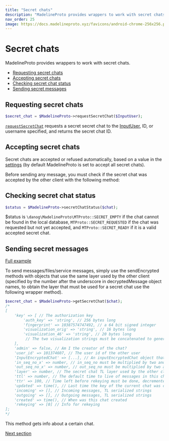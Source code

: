 ```yaml
---
title: "Secret chats"
description: "MadelineProto provides wrappers to work with secret chats."
nav_order: 25
image: https://docs.madelineproto.xyz/favicons/android-chrome-256x256.png
---
```

# Secret chats

MadelineProto provides wrappers to work with secret chats.

* [Requesting secret chats](#requesting-secret-chats)
* [Accepting secret chats](#accepting-secret-chats)
* [Checking secret chat status](#checking-secret-chat-status)
* [Sending secret messages](#sending-secret-messages)

## Requesting secret chats

```php
$secret_chat = $MadelineProto->requestSecretChat($InputUser);
```

[`requestSecretChat`](https://docs.madelineproto.xyz/requestSecretChat.html) requests a secret secret chat to the [InputUser](https://docs.madelineproto.xyz/API_docs/types/InputUser.html), ID, or username specified, and returns the secret chat ID.


## Accepting secret chats

Secret chats are accepted or refused automatically, based on a value in the [settings](SETTINGS.html) (by default MadelineProto is set to accept all secret chats).

Before sending any message, you must check if the secret chat was accepted by the other client with the following method:

## Checking secret chat status

```php
$status = $MadelineProto->secretChatStatus($chat);
```

$status is `\danog\MadelineProto\MTProto::SECRET_EMPTY` if the chat cannot be found in the local database, `MTProto::SECRET_REQUESTED` if the chat was requested but not yet accepted, and `MTProto::SECRET_READY` if it is a valid accepted secret chat.

## Sending secret messages

[Full example](https://github.com/danog/MadelineProto/blob/v8/secret_bot.php)

To send messages/files/service messages, simply use the sendEncrypted methods with objects that use the same layer used by the other client (specified by the number after the underscore in decryptedMessage object names, to obtain the layer that must be used for a secret chat use the following wrapper method).  

```php
$secret_chat = $MadelineProto->getSecretChat($chat);
/*
[
    'key' => [ // The authorization key
        'auth_key' => 'string', // 256 bytes long
        'fingerprint' => 10387574747492, // a 64 bit signed integer
        'visualization_orig' => 'string', // 16 bytes long
        'visualization_46' => 'string', // 20 bytes long
         // The two visualization strings must be concatenated to generate a visual fingerprint
    ],
    'admin' => false, // Am I the creator of the chat?
    'user_id' => 101374607, // The user id of the other user
    'InputEncryptedChat' => [...], // An inputEncryptedChat object that represents the current chat
    'in_seq_no_x' => number, // in_seq_no must be multiplied by two and incremented by this before being sent over the network
    'out_seq_no_x' => number, // out_seq_no must be multiplied by two and incremeneted this begore being sent over the network
    'layer' => number, // The secret chat TL layer used by the other client
    'ttl' => number, // The default time to live of messages in this chat
    'ttr' => 100, // Time left before rekeying must be done, decremented by one every time a message as encrypted/decrypted with this key
    'updated' => time(), // Last time the key of the current chat was changed
    'incoming' => [], // Incoming messages, TL serialized strings
    'outgoing' => [], // Outgoing messages, TL serialized strings
    'created' => time(), // When was this chat created
    'rekeying' => [0] // Info for rekeying
];
*/
```

This method gets info about a certain chat.

<a href="https://docs.madelineproto.xyz/docs/PROXY.html">Next section</a>